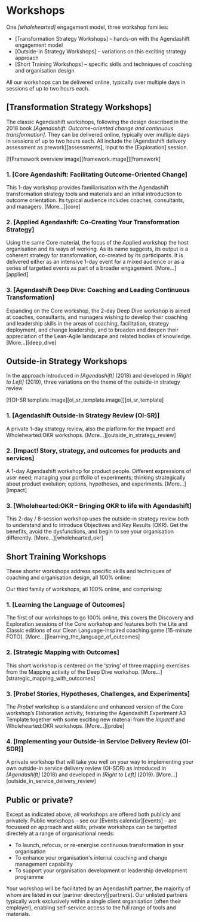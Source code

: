 # Workshops

One *[wholehearted]* engagement model, three workshop families:

  * [Transformation Strategy Workshops] – hands-on with the Agendashift engagement model
  * [Outside-in Strategy Workshops] – variations on this exciting strategy approach
  * [Short Training Workshops] – specific skills and techniques of coaching and organisation design

All our workshops can be delivered online, typically over multiple days in sessions of up to two hours each.

## [Transformation Strategy Workshops]

The classic Agendashift workshops, following the design described in the 2018 book *[Agendashift: Outcome-oriented change and continuous transformation]*. They can be delivered online, typically over multiple days in sessions of up to two hours each. All include the [Agendashift delivery assessment as prework][assessments], input to the [Exploration] session.

[![Framework overview image][framework.image]][framework]

### 1. [Core Agendashift: Facilitating Outcome-Oriented Change]

This 1-day workshop provides familiarisation with the Agendashift transformation strategy tools and materials and an initial introduction to outcome orientation. Its typical audience includes coaches, consultants, and managers. [More...][core]

### 2. [Applied Agendashift: Co-Creating Your Transformation Strategy]

Using the same Core material, the focus of the Applied workshop the host organisation and its ways of working. As its name suggests, its output is a coherent strategy for transformation, co-created by its participants. It is delivered either as an intensive 1-day event for a mixed audience or as a series of targetted events as part of a broader engagement. [More...][applied]

### 3. [Agendashift Deep Dive: Coaching and Leading Continuous Transformation]

Expanding on the Core workshop, the 2-day Deep Dive workshop is aimed at coaches, consultants, and managers wishing to develop their coaching and leadership skills in the areas of coaching, facilitation, strategy deployment, and change leadership, and to broaden and deepen their appreciation of the Lean-Agile landscape and related bodies of knowledge. [More...][deep_dive]


## Outside-in Strategy Workshops

In the approach introduced in *[Agendashift]* (2018) and developed in *[Right to Left]* (2019), three variations on the theme of the outside-in strategy review.

[![OI-SR template image][oi_sr_template.image]][oi_sr_template]

### 1. [Agendashift Outside-in Strategy Review (OI-SR)]

A private 1-day strategy review, also the platform for the Impact! and Wholehearted:OKR workshops. [More...][outside_in_strategy_review]

### 2. [Impact! Story, strategy, and outcomes for products and services]

A 1-day Agendashift workshop for product people. Different expressions of user need; managing your portfolio of experiments; thinking strategically about product evolution; options, hypotheses, and experiments. [More...][impact]

### 3. [Wholehearted:OKR – Bringing OKR to life with Agendashift]

This 2-day / 8-session workshop uses the outside-in strategy review both to understand and to introduce Objectives and Key Results (OKR). Get the benefits, avoid the dysfunctions, and begin to see your organisation differently. [More...][wholehearted_okr]


## Short Training Workshops

These shorter workshops address specific skills and techniques of coaching and organisation design, all 100% online:

Our third family of workshops, all 100% online, and comprising:

### 1. [Learning the Language of Outcomes]

The first of our workshops to go 100% online, this covers the Discovery and Exploration sessions of the Core workshop and features both the Lite and Classic editions of our Clean Language-inspired coaching game [15-minute FOTO]. [More...][learning_the_language_of_outcomes]

### 2. [Strategic Mapping with Outcomes]

This short workshop is centered on the ‘string’ of three mapping exercises from the Mapping activity of the Deep Dive workshop. [More...][strategic_mapping_with_outcomes]

### 3. [Probe! Stories, Hypotheses, Challenges, and Experiments]

The *Probe!* workshop is a standalone and enhanced version of the Core workshop’s Elaboration activity, featuring the Agendashift Experiment A3 Template together with some exciting new material from the *Impact!* and Wholehearted:OKR workshops. [More...][probe]

### 4. [Implementing your Outside-in Service Delivery Review (OI-SDR)]

A private workshop that will take you well on your way to implementing your own outside-in service delivery review (OI-SDR) as introduced in *[Agendashift]* (2018) and developed in *[Right to Left]* (2019). [More...][outside_in_service_delivery_review]


## Public or private?

Except as indicated above, all workshops are offered both publicly and privately. Public workshops – see our [Events calendar][events] – are focussed on approach and skills; private workshops can be targetted directely at a range of organisational needs:

  * To launch, refocus, or re-energise continuous transformation in your organisation
  * To enhance your organisation's internal coaching and change management capability
  * To support your organisation development or leadership development programme

Your workshop will be facilitated by an Agendashift partner, the majority of whom are listed in our [partner directory][partners]. Our unlisted partners typically work exclusively within a single client organisation (often their employer), enabling self-service access to the full range of tools and materials.
